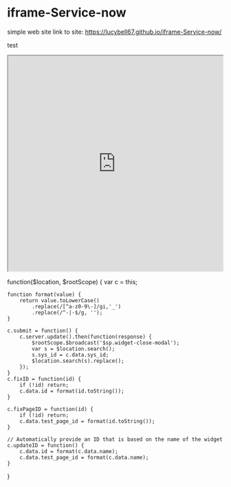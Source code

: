 # iframe-Service-now
simple web site
link to site: https://lucybell67.github.io/iframe-Service-now/

test
<meta http-equiv="X-Frame-Options" content="ALLOW-FROM https://dev48352.service-now.com/nav_to.do?uri=%2Fhome.do%3F" height="500px" width="500px" />

<iframe src="https://dev48352.service-now.com/nav_to.do?uri=%2Fhome.do%3F" height="500px" width="500px"></iframe>


function($location, $rootScope) {
	var c = this;
	
	function format(value) {		
		return value.toLowerCase()
			.replace(/[^a-z0-9\-]/gi,'_')
			.replace(/^-|-$/g, '');		
	}
	
	c.submit = function() {
		c.server.update().then(function(response) {
			$rootScope.$broadcast('$sp.widget-close-modal');
			var s = $location.search();
			s.sys_id = c.data.sys_id;
			$location.search(s).replace();
		});
	}
	c.fixID = function(id) {
		if (!id) return;
		c.data.id = format(id.toString());
	}
	
	c.fixPageID = function(id) {
		if (!id) return;
		c.data.test_page_id = format(id.toString());
	}

	// Automatically provide an ID that is based on the name of the widget
	c.updateID = function() {
		c.data.id = format(c.data.name);		
		c.data.test_page_id = format(c.data.name);
	}
		
}

